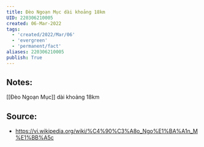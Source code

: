 ```yaml
---
title: Đèo Ngoạn Mục dài khoảng 18km
UID: 220306210005
created: 06-Mar-2022
tags:
  - 'created/2022/Mar/06'
  - 'evergreen'
  - 'permanent/fact'
aliases: 220306210005
publish: True
---
```

## Notes:
[[Đèo Ngoạn Mục]] dài khoảng 18km

## Source:
- https://vi.wikipedia.org/wiki/%C4%90%C3%A8o_Ngo%E1%BA%A1n_M%E1%BB%A5c
